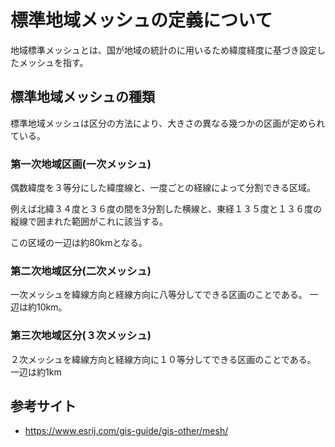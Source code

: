 # 標準地域メッシュの定義について
地域標準メッシュとは、国が地域の統計のに用いるため緯度経度に基づき設定したメッシュを指す。

## 標準地域メッシュの種類
標準地域メッシュは区分の方法により、大きさの異なる幾つかの区画が定められている。

### 第一次地域区画(一次メッシュ)
偶数緯度を３等分にした緯度線と、一度ごとの経線によって分割できる区域。

例えば北緯３４度と３６度の間を3分割した横線と、東経１３５度と１３６度の縦線で囲まれた範囲がこれに該当する。

この区域の一辺は約80kmとなる。

### 第二次地域区分(二次メッシュ)
一次メッシュを緯線方向と経線方向に八等分してできる区画のことである。
一辺は約10km。

### 第三次地域区分(３次メッシュ)
２次メッシュを緯線方向と経線方向に１０等分してできる区画のことである。
一辺は約1km

## 参考サイト
- https://www.esrij.com/gis-guide/gis-other/mesh/